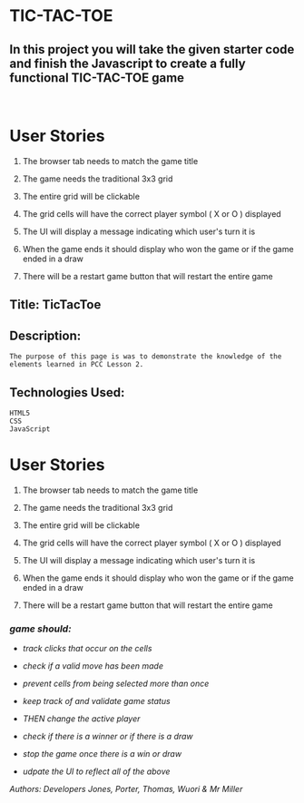 # TIC-TAC-TOE

## In this project you will take the given starter code and finish the Javascript to create a fully functional TIC-TAC-TOE game
<br>

# User Stories

1. The browser tab needs to match the game title

2. The game needs the traditional 3x3 grid

3. The entire grid will be clickable

4. The grid cells will have the correct player symbol ( X or O ) displayed

5. The UI will display a message indicating which user's turn it is

6. When the game ends it should display who won the game or if the game ended in a draw

7. There will be a restart game button that will restart the entire game

## Title: TicTacToe

## Description:
    The purpose of this page is was to demonstrate the knowledge of the elements learned in PCC Lesson 2.

## Technologies Used:
    HTML5
    CSS
    JavaScript

# User Stories

1. The browser tab needs to match the game title

2. The game needs the traditional 3x3 grid

3. The entire grid will be clickable

4. The grid cells will have the correct player symbol ( X or O ) displayed

5. The UI will display a message indicating which user's turn it is

6. When the game ends it should display who won the game or if the game ended in a draw

7. There will be a restart game button that will restart the entire game


### <em>game should: 
- <em>track clicks that occur on the cells
- <em>check if a valid move has been made
- <em>prevent cells from being selected more than once
- <em>keep track of and validate game status
- <em>THEN change the active player

- <em>check if there is a winner or if there is a draw
- <em>stop the game once there is a win or draw
- <em>udpate the UI to reflect all of the above




Authors: Developers Jones, Porter, Thomas, Wuori & Mr Miller



